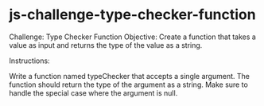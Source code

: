 # js-challenge-type-checker-function

Challenge: Type Checker Function
Objective: Create a function that takes a value as input and returns the type of the value as a string.

Instructions:

Write a function named typeChecker that accepts a single argument.
The function should return the type of the argument as a string.
Make sure to handle the special case where the argument is null.
